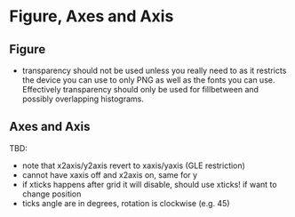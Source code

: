 # Figure, Axes and Axis

## Figure

- transparency should not be used unless you really need to as it restricts the device you can use to only PNG as well as the fonts you can use. Effectively transparency should only be used for fillbetween and possibly overlapping histograms.

## Axes and Axis

TBD:
- note that x2axis/y2axis revert to xaxis/yaxis (GLE restriction)
- cannot have xaxis off and x2axis on, same for y
- if xticks happens after grid it will disable, should use xticks! if want to change position
- ticks angle are in degrees, rotation is clockwise (e.g. 45)
